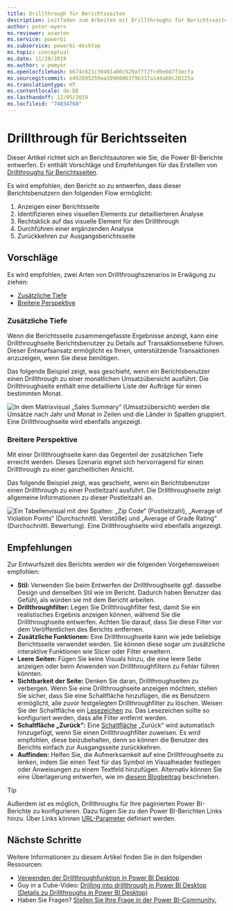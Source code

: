 ```yaml
---
title: Drillthrough für Berichtsseiten
description: Leitfaden zum Arbeiten mit Drillthroughs für Berichtsseiten
author: peter-myers
ms.reviewer: asaxton
ms.service: powerbi
ms.subservice: powerbi-desktop
ms.topic: conceptual
ms.date: 11/28/2019
ms.author: v-pemyer
ms.openlocfilehash: b674c621c30491a00c529af7f2fcd9eb87f3ecfa
ms.sourcegitcommit: e492895259aa39960063f9b337a144a60c20125a
ms.translationtype: HT
ms.contentlocale: de-DE
ms.lasthandoff: 12/05/2019
ms.locfileid: "74834768"
---
```

# <a name="report-page-drillthrough"></a>Drillthrough für Berichtsseiten

Dieser Artikel richtet sich an Berichtsautoren wie Sie, die Power BI-Berichte entwerfen. Er enthält Vorschläge und Empfehlungen für das Erstellen von [Drillthroughs für Berichtsseiten](../desktop-drillthrough.md).

Es wird empfohlen, den Bericht so zu entwerfen, dass dieser Berichtsbenutzern den folgenden Flow ermöglicht:

1. Anzeigen einer Berichtsseite
2. Identifizieren eines visuellen Elements zur detaillierteren Analyse
3. Rechtsklick auf das visuelle Element für den Drillthrough
4. Durchführen einer ergänzenden Analyse
5. Zurückkehren zur Ausgangsberichtsseite

## <a name="suggestions"></a>Vorschläge

Es wird empfohlen, zwei Arten von Drillthroughszenarios in Erwägung zu ziehen:

- [Zusätzliche Tiefe](#additional-depth)
- [Breitere Perspektive](#broader-perspective)

### <a name="additional-depth"></a>Zusätzliche Tiefe

Wenn die Berichtsseite zusammengefasste Ergebnisse anzeigt, kann eine Drillthroughseite Berichtsbenutzer zu Details auf Transaktionsebene führen. Dieser Entwurfsansatz ermöglicht es Ihnen, unterstützende Transaktionen anzuzeigen, wenn Sie diese benötigen.

Das folgende Beispiel zeigt, was geschieht, wenn ein Berichtsbenutzer einen Drillthrough zu einer monatlichen Umsatzübersicht ausführt. Die Drillthroughseite enthält eine detaillierte Liste der Aufträge für einen bestimmten Monat.

![In dem Matrixvisual „Sales Summary“ (Umsatzübersicht) werden die Umsätze nach Jahr und Monat in Zeilen und die Länder in Spalten gruppiert. Eine Drillthroughseite wird ebenfalls angezeigt.](media/report-drillthrough/suggestion-drillthrough-add-depth.png)

### <a name="broader-perspective"></a>Breitere Perspektive

Mit einer Drillthroughseite kann das Gegenteil der zusätzlichen Tiefe erreicht werden. Dieses Szenario eignet sich hervorragend für einen Drillthrough zu einer ganzheitlichen Ansicht.

Das folgende Beispiel zeigt, was geschieht, wenn ein Berichtsbenutzer einen Drillthrough zu einer Postleitzahl ausführt. Die Drillthroughseite zeigt allgemeine Informationen zu dieser Postleitzahl an.

![Ein Tabellenvisual mit drei Spalten: „Zip Code“ (Postleitzahl), „Average of Violation Points“ (Durchschnittl. Verstöße) und „Average of Grade Rating“ (Durchschnittl. Bewertung). Eine Drillthroughseite wird ebenfalls angezeigt.](media/report-drillthrough/suggestion-drillthrough-broader-perspective.png)

## <a name="recommendations"></a>Empfehlungen

Zur Entwurfszeit des Berichts werden wir die folgenden Vorgehensweisen empfohlen:

- **Stil:** Verwenden Sie beim Entwerfen der Drillthroughseite ggf. dasselbe Design und denselben Stil wie im Bericht. Dadurch haben Benutzer das Gefühl, als würden sie mit dem Bericht arbeiten.
- **Drillthroughfilter:** Legen Sie Drillthroughfilter fest, damit Sie ein realistisches Ergebnis anzeigen können, während Sie die Drillthroughseite entwerfen. Achten Sie darauf, dass Sie diese Filter vor dem Veröffentlichen des Berichts entfernen.
- **Zusätzliche Funktionen:** Eine Drillthroughseite kann wie jede beliebige Berichtsseite verwendet werden. Sie können diese sogar um zusätzliche interaktive Funktionen wie Slicer oder Filter erweitern.
- **Leere Seiten:** Fügen Sie keine Visuals hinzu, die eine leere Seite anzeigen oder beim Anwenden von Drillthroughfiltern zu Fehler führen könnten.
- **Sichtbarkeit der Seite:** Denken Sie daran, Drillthroughseiten zu verbergen. Wenn Sie eine Drillthroughseite anzeigen möchten, stellen Sie sicher, dass Sie eine Schaltfläche hinzufügen, die es Benutzern ermöglicht, alle zuvor festgelegten Drillthroughfilter zu löschen. Weisen Sie der Schaltfläche ein [Lesezeichen](../desktop-bookmarks.md) zu. Das Lesezeichen sollte so konfiguriert werden, dass alle Filter entfernt werden.
- **Schaltfläche „Zurück“:** Eine [Schaltfläche](../desktop-buttons.md) „Zurück“ wird automatisch hinzugefügt, wenn Sie einen Drillthroughfilter zuweisen. Es wird empfohlen, diese beizubehalten, denn so können die Benutzer des Berichts einfach zur Ausgangsseite zurückkehren.
- **Auffinden:** Helfen Sie, die Aufmerksamkeit auf eine Drillthroughseite zu lenken, indem Sie einen Text für das Symbol im Visualheader festlegen oder Anweisungen zu einem Textfeld hinzufügen. Alternativ können Sie eine Überlagerung entwerfen, wie im [diesem Blogbeitrag](https://alluringbi.com/2019/10/23/overlays-for-true-self-serve-reporting/) beschrieben.

> [!TIP]
> Außerdem ist es möglich, Drillthroughs für Ihre paginierten Power BI-Berichte zu konfigurieren. Dazu fügen Sie zu den Power BI-Berichten Links hinzu. Über Links können [URL-Parameter](/blog/url-parameters-for-paginated-reports-are-now-available/) definiert werden.

## <a name="next-steps"></a>Nächste Schritte

Weitere Informationen zu diesem Artikel finden Sie in den folgenden Ressourcen:

- [Verwenden der Drillthroughfunktion in Power BI Desktop](../desktop-drillthrough.md)
- Guy in a Cube-Video: [Drilling into drillthrough in Power BI Desktop (Details zu Drillthroughs in Power BI Desktop)](https://www.youtube.com/watch?v=2x9lLHDbtDk)
- Haben Sie Fragen? [Stellen Sie Ihre Frage in der Power BI-Community.](https://community.powerbi.com/)
